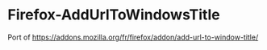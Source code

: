 # Firefox-AddUrlToWindowsTitle
Port of https://addons.mozilla.org/fr/firefox/addon/add-url-to-window-title/
